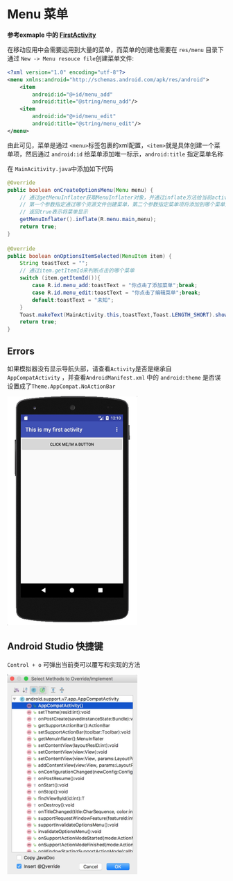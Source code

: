 # Menu 菜单

**参考exmaple 中的 [FirstActivity](../example/FirstActivity)**

在移动应用中会需要运用到大量的菜单，而菜单的创建也需要在 `res/menu` 目录下通过 `New -> Menu resouce file`创建菜单文件:

```xml
<?xml version="1.0" encoding="utf-8"?>
<menu xmlns:android="http://schemas.android.com/apk/res/android">
    <item
        android:id="@+id/menu_add"
        android:title="@string/menu_add"/>
    <item
        android:id="@+id/menu_edit"
        android:title="@string/menu_edit"/>
</menu>
```

由此可见，菜单是通过 `<menu>`标签包裹的xml配置，`<item>`就是具体创建一个菜单项，然后通过 `android:id` 给菜单添加唯一标示，`android:title` 指定菜单名称

在 `MainAcitivity.java`中添加如下代码
```java
@Override
public boolean onCreateOptionsMenu(Menu menu) {
    // 通过getMenuInflater获取MenuInflater对象，并通过inflate方法给当前activity创建菜单
    // 第一个参数指定通过哪个资源文件创建菜单，第二个参数指定菜单项将添加到哪个菜单对象中
    // 返回true表示将菜单显示
    getMenuInflater().inflate(R.menu.main,menu);
    return true;
}

@Override
public boolean onOptionsItemSelected(MenuItem item) {
    String toastText = "";
    // 通过item.getItemId来判断点击的哪个菜单
    switch (item.getItemId()){
        case R.id.menu_add:toastText = "你点击了添加菜单";break;
        case R.id.menu_edit:toastText = "你点击了编辑菜单";break;
        default:toastText = "未知";
    }
    Toast.makeText(MainActivity.this,toastText,Toast.LENGTH_SHORT).show();
    return true;
}
```

## Errors

如果模拟器没有显示导航头部，请查看`Activity`是否是继承自 `AppCompatActivity` ，并查看`AndroidManifest.xml` 中的 `android:theme` 是否误设置成了`Theme.AppCompat.NoActionBar`

<img src="./menu.png" width="300">

## Android Studio 快捷键

`Control + o` 可弹出当前类可以覆写和实现的方法

<img src="./override.png" width="300">

